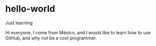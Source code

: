 # hello-world
Just learning


Hi everyone, I come from México, and I would like to learn how to use GitHub, and why not be a cool programmer.
